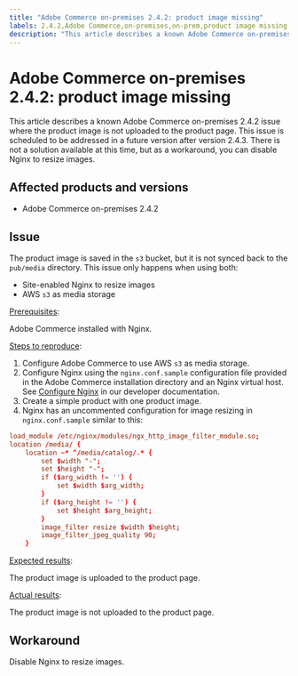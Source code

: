 ```yaml
---
title: "Adobe Commerce on-premises 2.4.2: product image missing"
labels: 2.4.2,Adobe Commerce,on-premises,on-prem,product image missing,Nginx,AWS s3,known issue,workaround,Magento Commerce
description: "This article describes a known Adobe Commerce on-premises 2.4.2 issue where the product image is not uploaded to the product page. This issue is scheduled to be addressed in a future version after version 2.4.3. There is not a solution available at this time, but as a workaround, you can disable Nginx to resize images."
---
```


# Adobe Commerce on-premises 2.4.2: product image missing

This article describes a known Adobe Commerce on-premises 2.4.2 issue where the product image is not uploaded to the product page. This issue is scheduled to be addressed in a future version after version 2.4.3. There is not a solution available at this time, but as a workaround, you can disable Nginx to resize images.

## Affected products and versions

* Adobe Commerce on-premises 2.4.2

## Issue

The product image is saved in the `s3` bucket, but it is not synced back to the `pub/media` directory. This issue only happens when using both:

* Site-enabled Nginx to resize images
* AWS `s3` as media storage

<u>Prerequisites</u>:

Adobe Commerce installed with Nginx.

<u>Steps to reproduce</u>:

1. Configure Adobe Commerce to use AWS `s3` as media storage.
1. Configure Nginx using the `nginx.conf.sample` configuration file provided in the Adobe Commerce installation directory and an Nginx virtual host. See [Configure Nginx](https://devdocs.magento.com/guides/v2.4/install-gde/prereq/nginx.html#configure-nginx-ubuntu) in our developer documentation.
1. Create a simple product with one product image.
1. Nginx has an uncommented configuration for image resizing in `nginx.conf.sample` similar to this:

```conf
load_module /etc/nginx/modules/ngx_http_image_filter_module.so;
location /media/ {
    location ~* ^/media/catalog/.* {
        set $width "-";
        set $height "-";
        if ($arg_width != '') {
            set $width $arg_width;
        }
        if ($arg_height != '') {
            set $height $arg_height;
        }
        image_filter resize $width $height;
        image_filter_jpeg_quality 90;
    }
```

 <u>Expected results</u>:

 The product image is uploaded to the product page.

 <u>Actual results</u>:

 The product image is not uploaded to the product page.

## Workaround

Disable Nginx to resize images.